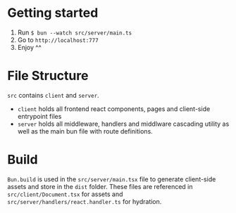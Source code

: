 # Getting started

1. Run `$ bun --watch src/server/main.ts`
2. Go to `http://localhost:777`
3. Enjoy ^^

# File Structure

`src` contains `client` and `server`.
- `client` holds all frontend react components, pages and client-side entrypoint files
- `server` holds all middleware, handlers and middlware cascading utility as well as the main bun file with route definitions.

# Build

`Bun.build` is used in the `src/server/main.tsx` file to generate client-side assets and store in the `dist` folder.
These files are referenced in `src/client/Document.tsx` for assets and `src/server/handlers/react.handler.ts` for hydration.